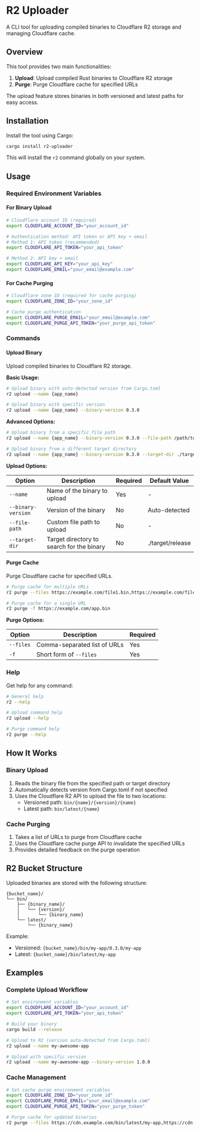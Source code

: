 # R2 Uploader

A CLI tool for uploading compiled binaries to Cloudflare R2 storage and managing Cloudflare cache.

## Overview

This tool provides two main functionalities:

1. **Upload**: Upload compiled Rust binaries to Cloudflare R2 storage
2. **Purge**: Purge Cloudflare cache for specified URLs

The upload feature stores binaries in both versioned and latest paths for easy access.

## Installation

Install the tool using Cargo:

```bash
cargo install r2-uploader
```

This will install the `r2` command globally on your system.

## Usage

### Required Environment Variables

#### For Binary Upload

```bash
# Cloudflare account ID (required)
export CLOUDFLARE_ACCOUNT_ID="your_account_id"

# Authentication method: API token or API key + email
# Method 1: API token (recommended)
export CLOUDFLARE_API_TOKEN="your_api_token"

# Method 2: API key + email
export CLOUDFLARE_API_KEY="your_api_key"
export CLOUDFLARE_EMAIL="your_email@example.com"
```

#### For Cache Purging

```bash
# Cloudflare zone ID (required for cache purging)
export CLOUDFLARE_ZONE_ID="your_zone_id"

# Cache purge authentication
export CLOUDFLARE_PURGE_EMAIL="your_email@example.com"
export CLOUDFLARE_PURGE_API_TOKEN="your_purge_api_token"
```

### Commands

#### Upload Binary

Upload compiled binaries to Cloudflare R2 storage.

**Basic Usage:**

```bash
# Upload binary with auto-detected version from Cargo.toml
r2 upload --name {app_name}

# Upload binary with specific version
r2 upload --name {app_name} --binary-version 0.3.0
```

**Advanced Options:**

```bash
# Upload binary from a specific file path
r2 upload --name {app_name} --binary-version 0.3.0 --file-path /path/to/custom/binary

# Upload binary from a different target directory
r2 upload --name {app_name} --binary-version 0.3.0 --target-dir ./target/debug
```

**Upload Options:**

| Option             | Description                               | Required | Default Value    |
| ------------------ | ----------------------------------------- | -------- | ---------------- |
| `--name`           | Name of the binary to upload              | Yes      | -                |
| `--binary-version` | Version of the binary                     | No       | Auto-detected    |
| `--file-path`      | Custom file path to upload                | No       | -                |
| `--target-dir`     | Target directory to search for the binary | No       | ./target/release |

#### Purge Cache

Purge Cloudflare cache for specified URLs.

```bash
# Purge cache for multiple URLs
r2 purge --files https://example.com/file1.bin,https://example.com/file2.bin

# Purge cache for a single URL
r2 purge -f https://example.com/app.bin
```

**Purge Options:**

| Option    | Description                  | Required |
| --------- | ---------------------------- | -------- |
| `--files` | Comma-separated list of URLs | Yes      |
| `-f`      | Short form of `--files`      | Yes      |

### Help

Get help for any command:

```bash
# General help
r2 --help

# Upload command help
r2 upload --help

# Purge command help
r2 purge --help
```

## How It Works

### Binary Upload

1. Reads the binary file from the specified path or target directory
2. Automatically detects version from Cargo.toml if not specified
3. Uses the Cloudflare R2 API to upload the file to two locations:
   - Versioned path: `bin/{name}/{version}/{name}`
   - Latest path: `bin/latest/{name}`

### Cache Purging

1. Takes a list of URLs to purge from Cloudflare cache
2. Uses the Cloudflare cache purge API to invalidate the specified URLs
3. Provides detailed feedback on the purge operation

## R2 Bucket Structure

Uploaded binaries are stored with the following structure:

```
{bucket_name}/
└── bin/
    ├── {binary_name}/
    │   └── {version}/
    │       └── {binary_name}
    └── latest/
        └── {binary_name}
```

Example:

- Versioned: `{bucket_name}/bin/my-app/0.3.0/my-app`
- Latest: `{bucket_name}/bin/latest/my-app`

## Examples

### Complete Upload Workflow

```bash
# Set environment variables
export CLOUDFLARE_ACCOUNT_ID="your_account_id"
export CLOUDFLARE_API_TOKEN="your_api_token"

# Build your binary
cargo build --release

# Upload to R2 (version auto-detected from Cargo.toml)
r2 upload --name my-awesome-app

# Upload with specific version
r2 upload --name my-awesome-app --binary-version 1.0.0
```

### Cache Management

```bash
# Set cache purge environment variables
export CLOUDFLARE_ZONE_ID="your_zone_id"
export CLOUDFLARE_PURGE_EMAIL="your_email@example.com"
export CLOUDFLARE_PURGE_API_TOKEN="your_purge_token"

# Purge cache for updated binaries
r2 purge --files https://cdn.example.com/bin/latest/my-app,https://cdn.example.com/bin/my-app/1.0.0/my-app
```
